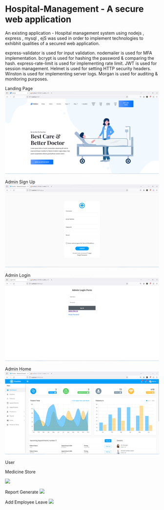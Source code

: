 # Hospital-Management - A secure web application
An existing application - Hospital management system using nodejs , express , mysql , ejS was used in order to implement technologies to exhibhit qualities of a secured web application.

express-validator is used for input validation.
nodemailer is used for MFA implementation.
bcrypt is used for hashing the password & comparing the hash.
express-rate-limit is used for implementing rate limit.
JWT is used for session management.
Helmet is used for setting HTTP security headers.
Winston is used for implementing server logs.
Morgan is used for auditing & monitoring purposes.

Landing Page
![](screenshot/landingPage.png)

Admin Sign Up
![](screenshot/adminSignUpPage.png)

Admin Login
![](screenshot/adminLoginPage.png)

Admin Home
![](screenshot/adminHome.PNG)

User

Medicine Store

![](screenshot/med.PNG)

Report Generate
![](screenshot/report.PNG)

Add Employee Leave
![](screenshot/leave.PNG)
